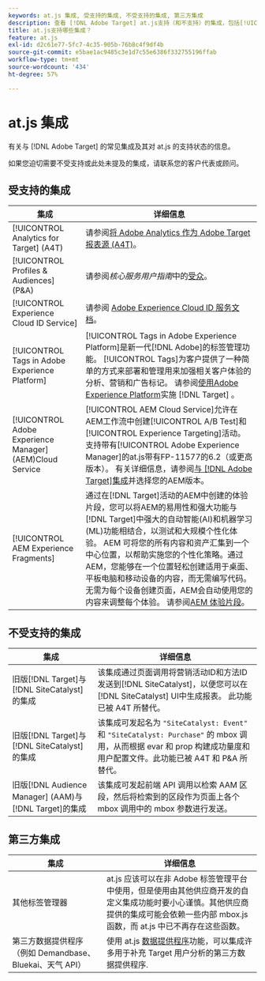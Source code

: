```yaml
---
keywords: at.js 集成, 受支持的集成, 不受支持的集成, 第三方集成
description: 查看 [!DNL Adobe Target] at.js支持（和不支持）的集成，包括[!UICONTROL Analytics for Target] (A4T)、[!UICONTROL Experience Cloud ID Service]等。
title: at.js支持哪些集成？
feature: at.js
exl-id: d2c61e77-5fc7-4c35-905b-76b8c4f9df4b
source-git-commit: e5bae1ac9485c3e1d7c55e6386f332755196ffab
workflow-type: tm+mt
source-wordcount: '434'
ht-degree: 57%

---
```


# at.js 集成

有关与 [!DNL Adobe Target] 的常见集成及其对 at.js 的支持状态的信息。

如果您迫切需要不受支持或此处未提及的集成，请联系您的客户代表或顾问。

## 受支持的集成

| 集成 | 详细信息 |
|--- |--- |
| [!UICONTROL Analytics for Target] (A4T) | 请参阅[将 Adobe Analytics 作为 Adobe Target 报表源 (A4T)](https://experienceleague.adobe.com/docs/target/using/integrate/a4t/a4t.html)。 |
| [!UICONTROL Profiles & Audiences] (P&amp;A) | 请参阅&#x200B;*核心服务用户指南*&#x200B;中的[受众](https://experienceleague.adobe.com/docs/core-services/interface/audiences/audience-library.html??lang=zh-Hans)。 |
| [!UICONTROL Experience Cloud ID Service] | 请参阅 [Adobe Experience Cloud ID 服务文档](https://experienceleague.adobe.com/docs/id-service/using/home.html)。 |
| [!UICONTROL Tags in Adobe Experience Platform] | [!UICONTROL Tags in Adobe Experience Platform]是新一代[!DNL Adobe]的标签管理功能。 [!UICONTROL Tags]为客户提供了一种简单的方式来部署和管理用来加强相关客户体验的分析、营销和广告标记。 请参阅[使用Adobe Experience Platform](../how-to-deployatjs/implement-target-using-adobe-launch.md)实施 [!DNL Target] 。 |
| [!UICONTROL Adobe Experience Manager] (AEM)Cloud Service | [!UICONTROL AEM Cloud Service]允许在AEM工作流中创建[!UICONTROL A/B Test]和[!UICONTROL Experience Targeting]活动。 支持带有[!UICONTROL Adobe Experience Manager]的at.js带有FP-11577的6.2（或更高版本）。 有关详细信息，请参阅[与 [!DNL Adobe Target]集成](https://experienceleague.adobe.com/docs/experience-manager-release-information/aem-release-updates/previous-updates/aem-previous-versions.html)并选择您的AEM版本。 |
| [!UICONTROL AEM Experience Fragments] | 通过在[!DNL Target]活动的AEM中创建的体验片段，您可以将AEM的易用性和强大功能与[!DNL Target]中强大的自动智能(AI)和机器学习(ML)功能相结合，以测试和大规模个性化体验。  AEM 可将您的所有内容和资产汇集到一个中心位置，以帮助实施您的个性化策略。通过 AEM，您能够在一个位置轻松创建适用于桌面、平板电脑和移动设备的内容，而无需编写代码。无需为每个设备创建页面，AEM会自动使用您的内容来调整每个体验。  请参阅[AEM 体验片段](https://experienceleague.adobe.com/docs/target/using/experiences/offers/aem-experience-fragments.html)。 |

## 不受支持的集成

| 集成 | 详细信息 |
|--- |--- |
| 旧版[!DNL Target]与[!DNL SiteCatalyst]的集成 | 该集成通过页面调用将营销活动ID和方法ID发送到[!DNL SiteCatalyst]，以便您可以在[!DNL SiteCatalyst] UI中生成报表。 此功能已被 A4T 所替代。 |
| 旧版[!DNL Target]与[!DNL SiteCatalyst]的集成 | 该集成可发起名为 `"SiteCatalyst: Event"` 和 `"SiteCatalyst: Purchase"` 的 mbox 调用，从而根据 evar 和 prop 构建成功量度和用户配置文件。此功能已被 A4T 和 P&amp;A 所替代。 |
| 旧版[!DNL Audience Manager] (AAM)与[!DNL Target]的集成 | 该集成可发起前端 API 调用以检索 AAM 区段，然后将检索到的区段作为页面上各个 mbox 调用中的 mbox 参数进行发送。 |

## 第三方集成

| 集成 | 详细信息 |
|--- |--- |
| 其他标签管理器 | at.js 应该可以在非 Adobe 标签管理平台中使用，但是使用由其他供应商开发的自定义集成功能时要小心谨慎。其他供应商提供的集成可能会依赖一些内部 mbox.js 函数，而 at.js 中已不再存在这些函数。 |
| 第三方数据提供程序（例如 Demandbase、Bluekai、天气 API） | 使用 at.js [数据提供程序](../atjs-functions/targetglobalsettings.md#data-providers)功能，可以集成许多用于补充 Target 用户分析的第三方数据提供程序. |
